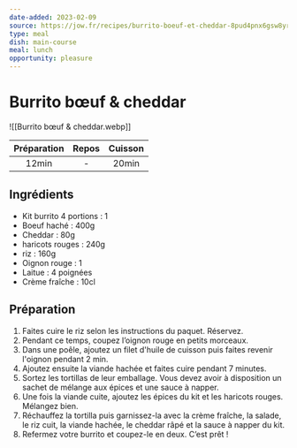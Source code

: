 ```yaml
---
date-added: 2023-02-09
source: https://jow.fr/recipes/burrito-boeuf-et-cheddar-8pud4pnx6gsw8yr515f5
type: meal
dish: main-course
meal: lunch
opportunity: pleasure
---
```


# Burrito bœuf & cheddar

![[Burrito bœuf & cheddar.webp]]

| Préparation | Repos | Cuisson |
|:-----------:|:-----:|:-------:|
|    12min    |   -   |  20min  |

## Ingrédients

- Kit burrito 4 portions : 1
- Boeuf haché : 400g
- Cheddar : 80g
- haricots rouges : 240g
- riz : 160g
- Oignon rouge : 1
- Laitue : 4 poignées
- Crème fraîche : 10cl

## Préparation

1. Faites cuire le riz selon les instructions du paquet. Réservez.
2. Pendant ce temps, coupez l’oignon rouge en petits morceaux.
3. Dans une poêle, ajoutez un filet d'huile de cuisson puis faites revenir l'oignon pendant 2 min.
4. Ajoutez ensuite la viande hachée et faites cuire pendant 7 minutes.
5. Sortez les tortillas de leur emballage. Vous devez avoir à disposition un sachet de mélange aux épices et une sauce à napper.
6. Une fois la viande cuite, ajoutez les épices du kit et les haricots rouges. Mélangez bien.
7. Réchauffez la tortilla puis garnissez-la avec la crème fraîche, la salade, le riz cuit, la viande hachée, le cheddar râpé et la sauce à napper du kit.
8. Refermez votre burrito et coupez-le en deux. C’est prêt !
